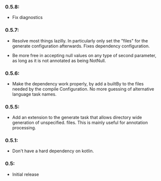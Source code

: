 ### 0.5.8:
* Fix diagnostics

### 0.5.7: 
* Resolve most things lazilly. In particularly only set the "files" for the generate
  configuration afterwards. Fixes dependency configuration.

* Be more free in accepting null values on any type of second parameter, as long
  as it is not annotated as being NotNull.

### 0.5.6: 
* Make the dependency work properly, by add a builtBy to the files needed by the compile Configuration. No more
  guessing of alternative language task names.

### 0.5.5: 
* Add an extension to the generate task that allows directory wide generation
  of unspecified. files. This is mainly useful for annotation processing.

### 0.5.1: 
* Don't have a hard dependency on kotlin.

### 0.5: 
* Initial release